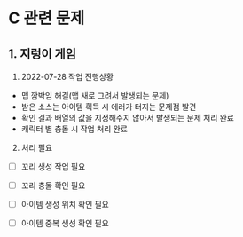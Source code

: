 # C 관련 문제

## 1. 지렁이 게임

1. 2022-07-28 작업 진행상황
 - 맵 깜박임 해결(맵 새로 그려서 발생되는 문제)
 - 받은 소스는 아이템 획득 시 에러가 터지는 문제점 발견
 - 확인 결과 배열의 값을 지정해주지 않아서 발생되는 문제 처리 완료
 - 캐릭터 별 충돌 시 작업 처리 완료

2. 처리 필요

* [ ] 꼬리 생성 작업 필요
* [ ] 꼬리 충돌 확인 필요
* [ ] 아이템 생성 위치 확인 필요
* [ ] 아이템 중복 생성 확인 필요
 

